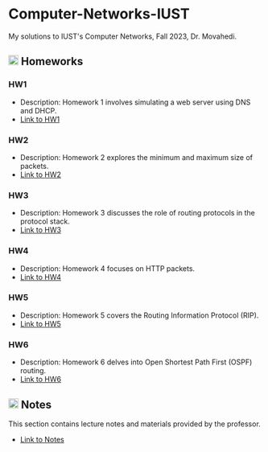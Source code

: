 # Computer-Networks-IUST
My solutions to IUST's Computer Networks, Fall 2023, Dr. Movahedi.

## <img width="20" height="20" src="https://img.icons8.com/ios/50/41b883/homework.png" alt="homework"/> Homeworks
### HW1
- Description: Homework 1 involves simulating a web server using DNS and DHCP.
- [Link to HW1](https://github.com/lelnazrezaeel/Computer-Networks-IUST/tree/main/Homeworks/HW1)

### HW2
- Description: Homework 2 explores the minimum and maximum size of packets.
- [Link to HW2](https://github.com/lelnazrezaeel/Computer-Networks-IUST/tree/main/Homeworks/HW2)

### HW3
- Description: Homework 3 discusses the role of routing protocols in the protocol stack.
- [Link to HW3](https://github.com/lelnazrezaeel/Computer-Networks-IUST/tree/main/Homeworks/HW3)

### HW4
- Description: Homework 4 focuses on HTTP packets.
- [Link to HW4](https://github.com/lelnazrezaeel/Computer-Networks-IUST/tree/main/Homeworks/HW4)

### HW5
- Description: Homework 5 covers the Routing Information Protocol (RIP).
- [Link to HW5](https://github.com/lelnazrezaeel/Computer-Networks-IUST/tree/main/Homeworks/HW5)

### HW6
- Description: Homework 6 delves into Open Shortest Path First (OSPF) routing.
- [Link to HW6](https://github.com/lelnazrezaeel/Computer-Networks-IUST/tree/main/Homeworks/HW6)

## <img width="20" height="20" src="https://img.icons8.com/external-smashingstocks-mixed-smashing-stocks/68/41b883/external-Notes-work-from-home-smashingstocks-mixed-smashing-stocks-2.png" alt="Notes"/> Notes
This section contains lecture notes and materials provided by the professor.
- [Link to Notes](https://github.com/lelnazrezaeel/omputer-Networks-IUST/tree/main/Notes)
